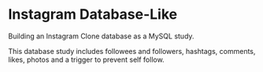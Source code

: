 # Instagram Database-Like
Building an Instagram Clone database as a MySQL study.

This database study includes followees and followers, hashtags, comments, likes, photos and a trigger to prevent self follow.

